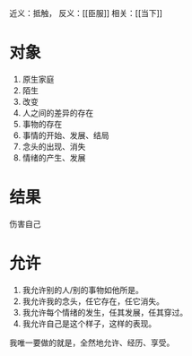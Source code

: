 近义：抵触，
反义：[[臣服]] 
相关：[[当下]] 
# 对象
1. 原生家庭
2. 陌生
3. 改变
4. 人之间的差异的存在
5. 事物的存在
6. 事情的开始、发展、结局
7. 念头的出现、消失
8. 情绪的产生、发展
# 结果
伤害自己
# 允许
1. 我允许别的人/别的事物如他所是。
2. 我允许我的念头，任它存在，任它消失。
3. 我允许每个情绪的发生，任其发展，任其穿过。
4. 我允许自己是这个样子，这样的表现。

我唯一要做的就是，全然地允许、经历、享受。